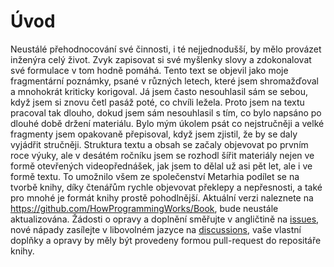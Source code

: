 # Úvod

Neustálé přehodnocování své činnosti, i té nejjednodušší, by mělo provázet
inženýra celý život. Zvyk zapisovat si své myšlenky slovy a zdokonalovat své
formulace v tom hodně pomáhá. Tento text se objevil jako moje fragmentární
poznámky, psané v různých letech, které jsem shromažďoval a mnohokrát kriticky
korigoval. Já jsem často nesouhlasil sám se sebou, když jsem si znovu četl pasáž
poté, co chvíli ležela. Proto jsem na textu pracoval tak dlouho, dokud jsem sám
nesouhlasil s tím, co bylo napsáno po dlouhé době držení materiálu. Bylo mým
úkolem psát co nejstručněji a velké fragmenty jsem opakovaně přepisoval, když
jsem zjistil, že by se daly vyjádřit stručněji. Struktura textu a obsah se
začaly objevovat po prvním roce výuky, ale v desátém ročníku jsem se rozhodl
šířit materiály nejen ve formě otevřených videopřednášek, jak jsem to dělal už
asi pět let, ale i ve formě textu. To umožnilo všem ze společenství Metarhia
podílet se na tvorbě knihy, díky čtenářům rychle objevovat překlepy a
nepřesnosti, a také pro mnohé je formát knihy prostě pohodlnější. Aktuální verzi
naleznete na https://github.com/HowProgrammingWorks/Book, bude neustále
aktualizována. Žádosti o opravy a doplnění směřujte v angličtině na
[issues](https://github.com/HowProgrammingWorks/Book/issues), nové nápady
zasílejte v libovolném jazyce na
[discussions](https://github.com/HowProgrammingWorks/Book/discussions), vaše
vlastní doplňky a opravy by měly být provedeny formou pull-request do repositáře
knihy.
